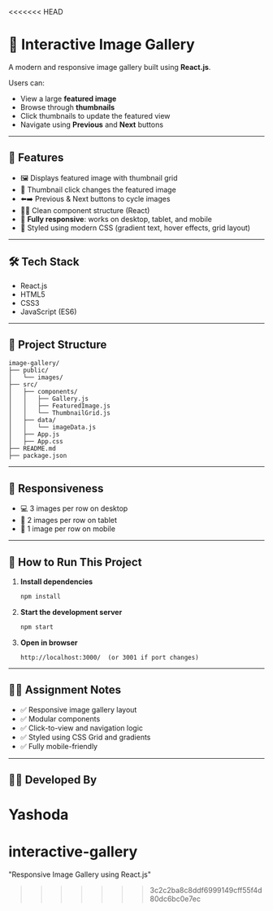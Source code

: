 <<<<<<< HEAD

# 📸 Interactive Image Gallery

A modern and responsive image gallery built using **React.js**.

Users can:
- View a large **featured image**
- Browse through **thumbnails**
- Click thumbnails to update the featured view
- Navigate using **Previous** and **Next** buttons

---

## 🌟 Features

- 🖼️ Displays featured image with thumbnail grid
- 🔄 Thumbnail click changes the featured image
- ⬅️➡️ Previous & Next buttons to cycle images
- 🧑‍💻 Clean component structure (React)
- 📱 **Fully responsive**: works on desktop, tablet, and mobile
- 🎨 Styled using modern CSS (gradient text, hover effects, grid layout)

---

## 🛠️ Tech Stack

- React.js
- HTML5
- CSS3
- JavaScript (ES6)

---

## 📁 Project Structure

```
image-gallery/
├── public/
│   └── images/
├── src/
│   ├── components/
│   │   ├── Gallery.js
│   │   ├── FeaturedImage.js
│   │   └── ThumbnailGrid.js
│   ├── data/
│   │   └── imageData.js
│   ├── App.js
│   ├── App.css
├── README.md
├── package.json
```

---

## 📱 Responsiveness

- 💻 3 images per row on desktop
- 📱 2 images per row on tablet
- 📱 1 image per row on mobile

---

## 🚀 How to Run This Project

1. **Install dependencies**
   ```bash
   npm install
   ```

2. **Start the development server**
   ```bash
   npm start
   ```

3. **Open in browser**
   ```
   http://localhost:3000/  (or 3001 if port changes)
   ```

---

## 🧑‍🎓 Assignment Notes

- ✅ Responsive image gallery layout
- ✅ Modular components
- ✅ Click-to-view and navigation logic
- ✅ Styled using CSS Grid and gradients
- ✅ Fully mobile-friendly

---

## 👩‍💻 Developed By

**Yashoda**
=======
# interactive-gallery
"Responsive Image Gallery using React.js"
>>>>>>> 3c2c2ba8c8ddf6999149cff55f4d80dc6bc0e7ec
